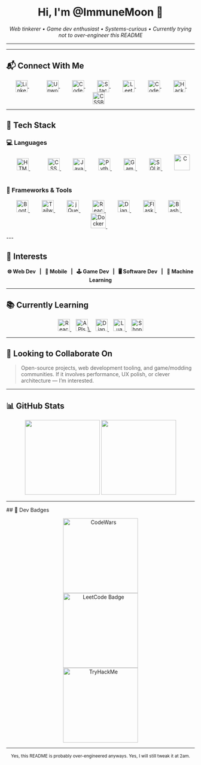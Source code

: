 <h1 align="center">Hi, I'm @ImmuneMoon 👋</h1>
<p align="center"><em>Web tinkerer • Game dev enthusiast • Systems-curious • Currently trying not to over-engineer this README</em></p>

---

---

## 📬 Connect With Me
<div>
  <p align="center">
    <a href="https://www.linkedin.com/in/in/p-alex-j/" style="margin: 0 25px;">
        <img align="center" alt="LinkedIn" width="32px" src="https://api.iconify.design/logos:linkedin-icon.svg?color=%237000a6" title="LinkedIn"/>
    </a> &nbsp;&nbsp;
    <a href="https://upwork.com/freelancers/~01d85f4c2bb6753670" style="margin: 0 10px;">
        <img align="center" alt="Upwork" width="32px" src="https://api.iconify.design/simple-icons:upwork.svg?color=%2316bd00" title="Upwork"/>
    </a> 
    &nbsp;&nbsp;
    <a href="https://codepen.io/immunemoon" style="margin: 0 10px;">
        <img align="center" alt="Codepen" width="32px" src="https://api.iconify.design/ant-design:codepen-outlined.svg?color=%23f3fff7" title="CodePen (Front-end Playground)"/>
    </a>
    &nbsp;&nbsp;
    <a href="https://stackoverflow.com/users/16596160/immunemoon" style="margin: 0 10px;">
        <img align="center" alt="StackOverflow" width="32px" src="https://api.iconify.design/logos:stackoverflow-icon.svg" title="Stack Overflow (Q&A for developers)"/>
    </a>
    &nbsp;&nbsp;
    <a href="https://leetcode.com/ImmuneMoon/" style="margin: 0 10px;">
        <img align="center" alt="Leetcode" width="32px" src="https://api.iconify.design/cib:leetcode.svg?color=%23ee9100" title="Leetcode (coding challenges platform)"/>
    </a>
    &nbsp;&nbsp;
    <a href="https://www.codewars.com/users/ImmuneMoon" style="margin: 0 10px;">
        <img align="center" alt="CodeWars" width="32px" src="https://api.iconify.design/simple-icons:codewars.svg?color=%23b11300" title="CodeWars (competitive programming)"/>
    </a>
    &nbsp;&nbsp;
    <a href="https://www.hackerrank.com/ImmuneMoon" style="margin: 0 10px;">
        <img align="center" alt="HackerRank" width="32px" src="https://api.iconify.design/simple-icons:hackerrank.svg?color=%2300bb27" title="HackerRank (interview prep and challenges)"/>
    </a>
    &nbsp;&nbsp;
    <a href="https://cssbattle.dev/player/immunemoon" style="margin: 0 10px;">
        <img align="center" alt="CSSBattle" width="32px" src="https://encrypted-tbn0.gstatic.com/images?q=tbn:ANd9GcQBCxgRGerYM474nMdbZlc_-HE048BZXdAMFGCpOApdIA&s" title="CSS Battle (code golf for CSS)"/>
    </a>
  </p>

---
</div>

## 🧰 Tech Stack
<div>
  
### 💻 Languages
<p align="center" margin="50%,0">
    <a href="https://developer.mozilla.org/en-US/docs/Web/HTML" style="margin: 0 25px;">
      <img src="https://api.iconify.design/vscode-icons:file-type-html.svg" width="32px" alt="HTML" title="HTML (HyperText Markup Language)"/>
    </a> 
    &nbsp;&nbsp;
    <a href="https://developer.mozilla.org/en-US/docs/Web/CSS" style="margin: 0 10px;">
      <img src="https://api.iconify.design/vscode-icons:file-type-css.svg" width="32px" alt="CSS" title="CSS (Cascading Style Sheets)"/>
    </a> 
    &nbsp;&nbsp;
    <a href="https://developer.mozilla.org/en-US/docs/Web/JavaScript" style="margin: 0 10px;">
      <img src="https://api.iconify.design/logos:javascript.svg" width="32px" alt="JavaScript" title="JavaScript (interactive web programming)"/>
    </a> 
    &nbsp;&nbsp;
    <a href="https://docs.python.org/3/" style="margin: 0 10px;">
      <img src="https://api.iconify.design/vscode-icons:file-type-python.svg" width="32px" alt="Python" title="Python (general-purpose programming)"/>
    </a> 
    &nbsp;&nbsp;
    <a href="https://manual.yoyogames.com/" style="margin: 0 10px;">
      <img src="https://api.iconify.design/skill-icons:gamemakerstudio.svg" width="32px" alt="GameMaker Language" title="GameMaker Language (GML)"/>
    </a> 
    &nbsp;&nbsp;
    <a href="https://www.sqlite.org/docs.html" style="margin: 0 10px;">
      <img  src="https://api.iconify.design/file-icons:sqlite.svg?color=%23009eee" width="32px" alt="SQLite" title="SQLite (embedded database engine)"/>
    </a> 
    &nbsp;&nbsp;
    <a href="https://en.cppreference.com/w/c" style="margin: 5px 10px 0 10px;">
      <img src="https://api.iconify.design/mdi:language-c.svg?color=%23004dff" width="42px" alt="C" title="C Programming Language"/>
    </a> 
    &nbsp;&nbsp;
  </p>
</div>
  
### 🧱 Frameworks & Tools
<div>
  <p align="center">
    <a href="https://getbootstrap.com/" style="margin: 0 10px;">
        <img src="https://api.iconify.design/logos:bootstrap.svg" width="32px" alt="Bootstrap" title="Bootstrap (CSS framework)"/>
    </a>
    &nbsp;&nbsp;
    <a href="https://tailwindcss.com/" style="margin: 0 10px;">
      <img src="https://api.iconify.design/logos:tailwindcss-icon.svg" width="32px" alt="TailwindCSS" title="Tailwind CSS (utility-first CSS)"/>
    </a>
    &nbsp;&nbsp;
    <a href="https://jquery.com/" style="margin: 0 10px;">
      <img src="https://api.iconify.design/akar-icons:jquery-fill.svg?color=%2300bef5" width="32px" alt="jQuery" title="jQuery (JS library for DOM)"/>
    </a>
    &nbsp;&nbsp;
    <a href="https://react.dev/" style="margin: 0 10px;">
      <img src="https://api.iconify.design/logos:react.svg" width="32px" alt="React" title="React (JavaScript UI library)"/>
    </a>
    &nbsp;&nbsp;
    <a href="https://docs.djangoproject.com/" style="margin: 0 10px;">
      <img src="https://api.iconify.design/vscode-icons:file-type-django.svg?color=%23008aab" width="32px" alt="Django" title="Django (Python web framework)"/>
    </a>
    &nbsp;&nbsp;
    <a href="https://flask.palletsprojects.com/" style="margin: 0 10px;">
      <img src="https://api.iconify.design/bx:bxl-flask.svg?color=%23e9efea" width="32px" alt="Flask" title="Flask (lightweight Python web framework)"/>
    </a>
    &nbsp;&nbsp;
    <a href="https://www.gnu.org/software/bash/" style="margin: 0 10px;">
      <img src="https://api.iconify.design/logos:bash-icon.svg" width="32px" alt="Bash" title="Bash (shell scripting)"/>
    </a>
    &nbsp;&nbsp;
    <a href="https://www.docker.com/" style="margin: 0 10px;">
      <img src="https://api.iconify.design/logos:docker-icon.svg" width="40px" alt="Docker" title="Docker (containerization platform)"/>
    </a>
    &nbsp;&nbsp;
  </p>
---
</div>

## 🔭 Interests
<div>
<b>
<p align="center">
  🌐 Web Dev &nbsp; | &nbsp;
  📱 Mobile &nbsp; | &nbsp;
  🕹 Game Dev &nbsp; | &nbsp;
  🖥 Software Dev &nbsp; | &nbsp;
  🤖 Machine Learning
</p>
</b>

---
</div>

## 📚 Currently Learning
<div>
  <p align="center">
    <a href="https://react.dev/">
      <img src="https://api.iconify.design/logos:react.svg?color=%2376ad8a" width="32px" alt="React" title="React (JavaScript UI library)"/>
    </a>
    &nbsp;&nbsp;
    <a href="https://developer.mozilla.org/en-US/docs/Web/API">
      <img src="https://api.iconify.design/carbon:api-1.svg?color=%23008aab" width="32px" alt="APIs" title="API Integration"/>\
    </a>
    &nbsp;&nbsp;
    <a href="https://docs.djangoproject.com/">
      <img src="https://api.iconify.design/vscode-icons:file-type-django.svg?color=%23008aab" width="32px" alt="Django" title="Django (Python web framework)"/>
    </a>
    &nbsp;&nbsp;
    <a href="https://www.lua.org/manual/5.4/">
      <img src="https://api.iconify.design/devicon:lua.svg" width="32px" alt="Lua" title="Lua (lightweight scripting language)"/>
    </a>
    &nbsp;&nbsp;
    <a href="https://www.shopify.com/partners">
      <img src="https://api.iconify.design/logos:shopify.svg" width="32px" alt="Shopify" title="Shopify (Ecommerce ecosystem)"/>
    </a>
  </p>

  ---
</div>

## 🤝 Looking to Collaborate On
<div>
  
  > Open-source projects, web development tooling, and game/modding communities. If it involves performance, UX polish, or clever architecture — I’m interested.
  
  ---
</div>
  
## 📊 GitHub Stats
  
<div>
  <p align="center">
    <img src="https://github-readme-stats.vercel.app/api/top-langs/?username=ImmuneMoon&layout=compact&theme=nightowl"  height="200px" />
    <img src="https://github-readme-stats.vercel.app/api?username=ImmuneMoon&show_icons=true&theme=nightowl" height="200px" />
  </p>
  
  ---
</div>
## 🏅 Dev Badges
<div>
  
  <p align="center">
    <img src="https://www.codewars.com/users/ImmuneMoon/badges/micro" alt="CodeWars" width="200px" />
    <br>
    <img src="https://img.shields.io/badge/dynamic/json?style=for-the-badge&labelColor=black&color=%23ffa116&label=Solved&query=solvedOverTotal&url=https%3A%2F%2Fleetcode-badge.vercel.app%2Fapi%2Fusers%2FImmuneMoon&logo=leetcode&logoColor=yellow" alt="LeetCode Badge" width="200px" />
    <br>
    <img src="https://tryhackme-badges.s3.amazonaws.com/ImmuneMoon.png" alt="TryHackMe" width="200px" />
  </p>
  
  ---
</div>
<!-- Footer -->
<p align="center">
  <sub>Yes, this README is probably over-engineered anyways. Yes, I will still tweak it at 2am.</sub>
</p>
